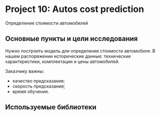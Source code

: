 # Project 10: Autos cost prediction
Определение стоимости автомобилей
## Основные пункты и цели исследования 
Нужно построить модель для определения стоимости автомобиля. 
В нашем распоряжении исторические данные: технические характеристики, комплектации и цены автомобилей.

Заказчику важны:
- качество предсказания;
- скорость предсказания;
- время обучения.
## Используемые библиотеки
